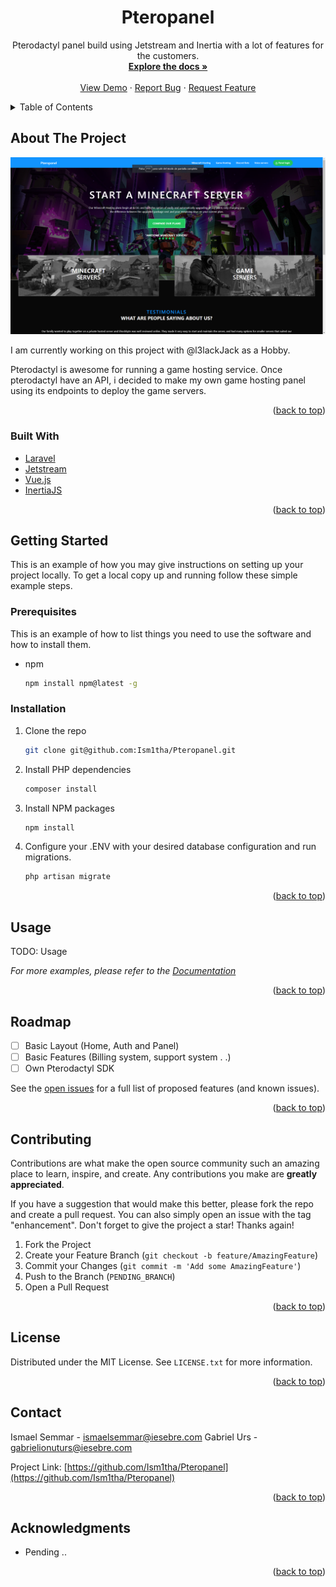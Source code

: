 
<div id="top"></div>

<!-- PROJECT LOGO -->
<div align="center">
<h1 align="center">Pteropanel</h3>

  <p align="center">
    Pterodactyl panel build using Jetstream and Inertia with a lot of features for the customers.
    <br />
    <a href="#"><strong>Explore the docs »</strong></a>
    <br />
    <br />
    <a href="#">View Demo</a>
    ·
    <a href="https://github.com/Ism1tha/Pteropanel/issues">Report Bug</a>
    ·
    <a href="https://github.com/Ism1tha/Pteropanel/issues">Request Feature</a>
  </p>
</div>



<!-- TABLE OF CONTENTS -->
<details>
  <summary>Table of Contents</summary>
  <ol>
    <li>
      <a href="#about-the-project">About The Project</a>
      <ul>
        <li><a href="#built-with">Built With</a></li>
      </ul>
    </li>
    <li>
      <a href="#getting-started">Getting Started</a>
      <ul>
        <li><a href="#prerequisites">Prerequisites</a></li>
        <li><a href="#installation">Installation</a></li>
      </ul>
    </li>
    <li><a href="#usage">Usage</a></li>
    <li><a href="#roadmap">Roadmap</a></li>
    <li><a href="#contributing">Contributing</a></li>
    <li><a href="#license">License</a></li>
    <li><a href="#contact">Contact</a></li>
    <li><a href="#acknowledgments">Acknowledgments</a></li>
  </ol>
</details>



<!-- ABOUT THE PROJECT -->
## About The Project


![Alt text](images/preview.png "Optional title")


I am currently working on this project with @l3lackJack as a Hobby. 

Pterodactyl is awesome for running a game hosting service. Once pterodactyl have an API, i decided to make my own game hosting panel using its endpoints to deploy the game servers.

<p align="right">(<a href="#top">back to top</a>)</p>


### Built With

* [Laravel](https://laravel.com)
* [Jetstream](https://angular.io/)
* [Vue.js](https://vuejs.org/)
* [InertiaJS](https://svelte.dev/)

<p align="right">(<a href="#top">back to top</a>)</p>



<!-- GETTING STARTED -->
## Getting Started

This is an example of how you may give instructions on setting up your project locally.
To get a local copy up and running follow these simple example steps.

### Prerequisites

This is an example of how to list things you need to use the software and how to install them.
* npm
  ```sh
  npm install npm@latest -g
  ```

### Installation

1. Clone the repo
   ```sh
   git clone git@github.com:Ism1tha/Pteropanel.git
   ```
2. Install PHP dependencies
   ```sh
   composer install
   ```
2. Install NPM packages
   ```sh
   npm install
   ```
4. Configure your .ENV with your desired database configuration and run migrations.
   ```js
   php artisan migrate
   ```

<p align="right">(<a href="#top">back to top</a>)</p>



<!-- USAGE EXAMPLES -->
## Usage

TODO: Usage

_For more examples, please refer to the [Documentation](https://example.com)_

<p align="right">(<a href="#top">back to top</a>)</p>



<!-- ROADMAP -->
## Roadmap

- [ ] Basic Layout (Home, Auth and Panel)
- [ ] Basic Features (Billing system, support system . .)
- [ ] Own Pterodactyl SDK

See the [open issues](https://github.com/Ism1tha/Pteropanel/issues) for a full list of proposed features (and known issues).

<p align="right">(<a href="#top">back to top</a>)</p>



<!-- CONTRIBUTING -->
## Contributing

Contributions are what make the open source community such an amazing place to learn, inspire, and create. Any contributions you make are **greatly appreciated**.

If you have a suggestion that would make this better, please fork the repo and create a pull request. You can also simply open an issue with the tag "enhancement".
Don't forget to give the project a star! Thanks again!

1. Fork the Project
2. Create your Feature Branch (`git checkout -b feature/AmazingFeature`)
3. Commit your Changes (`git commit -m 'Add some AmazingFeature'`)
4. Push to the Branch (`PENDING_BRANCH`)
5. Open a Pull Request

<p align="right">(<a href="#top">back to top</a>)</p>



<!-- LICENSE -->
## License

Distributed under the MIT License. See `LICENSE.txt` for more information.

<p align="right">(<a href="#top">back to top</a>)</p>



<!-- CONTACT -->
## Contact

Ismael Semmar  - ismaelsemmar@iesebre.com
Gabriel Urs - gabrielionuturs@iesebre.com

Project Link: [https://github.com/Ism1tha/Pteropanel](https://github.com/Ism1tha/Pteropanel)

<p align="right">(<a href="#top">back to top</a>)</p>



<!-- ACKNOWLEDGMENTS -->
## Acknowledgments

* []() Pending ..

<p align="right">(<a href="#top">back to top</a>)</p>